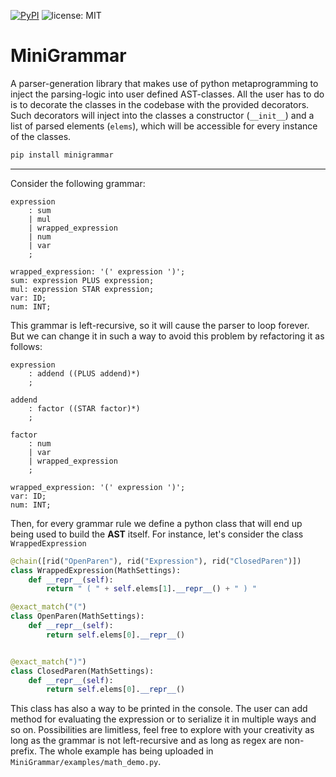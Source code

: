
[![PyPI](https://img.shields.io/badge/-PyPI-blue.svg?logo=pypi&labelColor=555555)](https://pypi.org/project/minigrammar "PyPI")
![license: MIT](https://img.shields.io/badge/license-MIT-blue)
# MiniGrammar

A parser-generation library that makes use of python metaprogramming to inject the parsing-logic 
into user defined AST-classes. All the user has to do is to decorate the classes in the codebase
with the provided decorators. Such decorators will inject into the classes a constructor (`__init__`) and
a list of parsed elements (`elems`), which will be accessible for every instance of the classes.

```bash
pip install minigrammar
```

---

Consider the following grammar:
```g4
expression
    : sum
    | mul
    | wrapped_expression
    | num
    | var
    ;

wrapped_expression: '(' expression ')';
sum: expression PLUS expression;
mul: expression STAR expression;
var: ID;
num: INT;
```

This grammar is left-recursive, so it will cause the parser to loop forever. But we can 
change it in such a way to avoid this problem by refactoring it as follows:

```g4
expression
    : addend ((PLUS addend)*) 
    ;

addend
    : factor ((STAR factor)*) 
    ;

factor
    : num
    | var
    | wrapped_expression
    ;

wrapped_expression: '(' expression ')';
var: ID;
num: INT;
```

Then, for every grammar rule we define a python class that will end up being used to build the **AST** itself. For instance,
let's consider the class `WrappedExpression`

```python
@chain([rid("OpenParen"), rid("Expression"), rid("ClosedParen")])
class WrappedExpression(MathSettings):
    def __repr__(self):
        return " ( " + self.elems[1].__repr__() + " ) "

@exact_match("(")
class OpenParen(MathSettings):
    def __repr__(self):
        return self.elems[0].__repr__()


@exact_match(")")
class ClosedParen(MathSettings):
    def __repr__(self):
        return self.elems[0].__repr__()
```

This class has also a way to be printed in the console. The user can add method for evaluating the expression or to serialize it in multiple ways
and so on. Possibilities are limitless, feel free to explore with your creativity as long as the grammar is not left-recursive and as long as 
regex are non-prefix. The whole example has being uploaded in `MiniGrammar/examples/math_demo.py`.